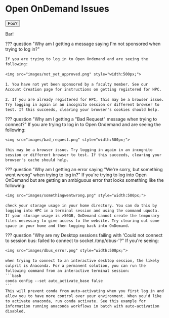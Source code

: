 # Open OnDemand Issues


<link rel="stylesheet" href="../../../overrides/animated_dropdown.css">
<link rel="stylesheet" href="../../../overrides/spacing.css">

<html>
    
<button class="collapsible">Foo?</button>
<div class="content">
  <p>
      Bar!
  </p>
</div>
    
    
<div class="vertical-space"></div>
<script src="../../../overrides/animated_dropdown.js"></script>

</html>


??? question "Why am I getting a message saying I'm not sponsored when trying to log in?"

    If you are trying to log in to Open Ondemand and are seeing the following:
    
    <img src="images/not_yet_approved.png" style="width:500px;">
    
    1. You have not yet been sponsored by a faculty member. See our Account Creation page for instructions on getting registered for HPC.
    
    2. If you are already registered for HPC, this may be a browser issue. Try logging in again in an incognito session or different browser to test. If this succeeds, clearing your browser's cookies should help.
    
??? question "Why am I getting a "Bad Request" message when trying to connect?"
    If you are trying to log in to Open Ondemand and are seeing the following:
    
    <img src="images/bad_request.png" style="width:500px;">
    
    this may be a browser issue. Try logging in again in an incognito session or different browser to test. If this succeeds, clearing your browser's cache should help.
    
??? question "Why am I getting an error saying "We're sorry, but something went wrong" when trying to log in?"
    If you're trying to log into Open OnDemand but are getting an ambiguous error that looks something like the following:
    
    <img src="images/somethingwentwrong.png" style="width:500px;">
    
    check your storage usage in your home directory. You can do this by logging into HPC in a terminal session and using the command uquota. If your storage usage is >50GB, OnDemand cannot create the temporary files necessary to give access to the website. Try clearing out some space in your home and then logging back into OnDemand.

??? question "Why are my Desktop sessions failing with 'Could not connect to session bus: failed to connect to socket /tmp/dbus-'?"
    If you're seeing:
    
    <img src="images/dbus_error.png" style="width:500px;">
    
    when trying to connect to an interactive desktop session, the likely culprit is Anaconda. For a permanent solution, you can run the following command from an interactive terminal session:
    ```bash
    conda config --set auto_activate_base false
    ```
    This will prevent conda from auto-activating when you first log in and allow you to have more control over your environment. When you'd like to activate anaconda, run conda activate. See this example for information running anaconda workflows in batch with auto-activation disabled.